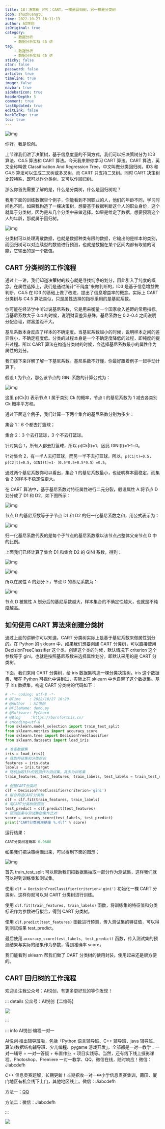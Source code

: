 ```yaml
---
title: 18丨决策树（中）：CART，一棵是回归树，另一棵是分类树
icon: zhuzhuangtu
time: 2022-10-27 16:11:13
author: AI悦创
isOriginal: true
category: 
    - 数据分析
    - 数据分析实战 45 讲
tag:
    - 数据分析
    - 数据分析实战 45 讲
sticky: false
star: false
password: false
article: true
timeline: true
image: false
navbar: true
sidebarIcon: true
headerDepth: 5
comment: true
lastUpdated: true
editLink: false
backToTop: true
toc: true
---
```


![img](./18.assets/e7ebf8c2cbda7afae59fcac0d9314b7f.jpg)

你好，我是悦创。

上节课我们讲了决策树，基于信息度量的不同方式，我们可以把决策树分为 ID3 算法、C4.5 算法和 CART 算法。今天我来带你学习 CART 算法。CART 算法，英文全称叫做 Classification And Regression Tree，中文叫做分类回归树。ID3 和 C4.5 算法可以生成二叉树或多叉树，而 CART 只支持二叉树。同时 CART 决策树比较特殊，既可以作分类树，又可以作回归树。

那么你首先需要了解的是，什么是分类树，什么是回归树呢？

我用下面的训练数据举个例子，你能看到不同职业的人，他们的年龄不同，学习时间也不同。如果我构造了一棵决策树，想要基于数据判断这个人的职业身份，这个就属于分类树，因为是从几个分类中来做选择。如果是给定了数据，想要预测这个人的年龄，那就属于回归树。

![img](./18.assets/af89317aa55ac3b9f068b0f370fcb9cf.png)

分类树可以处理离散数据，也就是数据种类有限的数据，它输出的是样本的类别，而回归树可以对连续型的数值进行预测，也就是数据在某个区间内都有取值的可能，它输出的是一个数值。

## CART 分类树的工作流程

通过上一讲，我们知道决策树的核心就是寻找纯净的划分，因此引入了纯度的概念。在属性选择上，我们是通过统计“不纯度”来做判断的，ID3 是基于信息增益做判断，C4.5 在 ID3 的基础上做了改进，提出了信息增益率的概念。实际上 CART 分类树与 C4.5 算法类似，只是属性选择的指标采用的是基尼系数。

你可能在经济学中听过说基尼系数，它是用来衡量一个国家收入差距的常用指标。当基尼系数大于 0.4 的时候，说明财富差异悬殊。基尼系数在 0.2-0.4 之间说明分配合理，财富差距不大。

基尼系数本身反应了样本的不确定度。当基尼系数越小的时候，说明样本之间的差异性小，不确定程度低。分类的过程本身是一个不确定度降低的过程，即纯度的提升过程。所以 CART 算法在构造分类树的时候，会选择基尼系数最小的属性作为属性的划分。

我们接下来详解了解一下基尼系数。基尼系数不好懂，你最好跟着例子一起手动计算下。

假设 t 为节点，那么该节点的 GINI 系数的计算公式为：

![img](./18.assets/f9bb4cce5b895499cabc714eb372b089.png)

这里 p(Ck|t) 表示节点 t 属于类别 Ck 的概率，节点 t 的基尼系数为 1 减去各类别 Ck 概率平方和。

通过下面这个例子，我们计算一下两个集合的基尼系数分别为多少：

集合 1：6 个都去打篮球；

集合 2：3 个去打篮球，3 个不去打篮球。

针对集合 1，所有人都去打篮球，所以 p(Ck|t)=1，因此 GINI(t)=1-1=0。

针对集合 2，有一半人去打篮球，而另一半不去打篮球，所以，`p(C1|t)=0.5`，`p(C2|t)=0.5`，`GINI(t)=1-（0.5*0.5+0.5*0.5）=0.5`。

通过两个基尼系数你可以看出，集合 1 的基尼系数最小，也证明样本最稳定，而集合 2 的样本不稳定性更大。

在 CART 算法中，基于基尼系数对特征属性进行二元分裂，假设属性 A 将节点 D 划分成了 D1 和 D2，如下图所示：

![img](./18.assets/69a90a43146898150a0de0811c6fef9a.jpg)

节点 D 的基尼系数等于子节点 D1 和 D2 的归一化基尼系数之和，用公式表示为：

![img](./18.assets/107fed838cb75df62eb149499db20c1e.png)

归一化基尼系数代表的是每个子节点的基尼系数乘以该节点占整体父亲节点 D 中的比例。

上面我们已经计算了集合 D1 和集合 D2 的 GINI 系数，得到：

![img](./18.assets/aa423c65b32bded13212b7e20fb65a0c.png)



![img](./18.assets/092a0ea87aabc5da482ff8a992691b77.png)



所以在属性 A 的划分下，节点 D 的基尼系数为：

![img](./18.assets/3c08d5cd66a8ea098c397e14f1469ff8.png)

节点 D 被属性 A 划分后的基尼系数越大，样本集合的不确定性越大，也就是不纯度越高。

## 如何使用 CART 算法来创建分类树

通过上面的讲解你可以知道，CART 分类树实际上是基于基尼系数来做属性划分的。在 Python 的 sklearn 中，如果我们想要创建 CART 分类树，可以直接使用 DecisionTreeClassifier 这个类。创建这个类的时候，默认情况下 criterion 这个参数等于 gini，也就是按照基尼系数来选择属性划分，即默认采用的是 CART 分类树。

下面，我们来用 CART 分类树，给 iris 数据集构造一棵分类决策树。iris 这个数据集，我在 Python 可视化中讲到过，实际上在 sklearn 中也自带了这个数据集。基于 iris 数据集，构造 CART 分类树的代码如下：

```python
# -*- coding: utf-8 -*-
# @Time    : 2022/10/27 16:20
# @Author  : AI悦创
# @FileName: demo.py
# @Software: PyCharm
# @Blog    ：https://bornforthis.cn/
# encoding=utf-8
from sklearn.model_selection import train_test_split
from sklearn.metrics import accuracy_score
from sklearn.tree import DecisionTreeClassifier
from sklearn.datasets import load_iris

# 准备数据集
iris = load_iris()
# 获取特征集和分类标识
features = iris.data
labels = iris.target
# 随机抽取33%的数据作为测试集，其余为训练集
train_features, test_features, train_labels, test_labels = train_test_split(features, labels, test_size=0.33,
                                                                            random_state=0)
# 创建CART分类树
clf = DecisionTreeClassifier(criterion='gini')
# 拟合构造CART分类树
clf = clf.fit(train_features, train_labels)
# 用CART分类树做预测
test_predict = clf.predict(test_features)
# 预测结果与测试集结果作比对
score = accuracy_score(test_labels, test_predict)
print("CART分类树准确率 %.4lf" % score)
```

运行结果：

```python
CART分类树准确率 0.9600
```

如果我们把决策树画出来，可以得到下面的图示：

![img](./18.assets/c1e2f9e4a299789bb6cc23afc6fd3140.png)

首先 train_test_split 可以帮助我们把数据集抽取一部分作为测试集，这样我们就可以得到训练集和测试集。

使用 `clf = DecisionTreeClassifier(criterion='gini')` 初始化一棵 CART 分类树。这样你就可以对 CART 分类树进行训练。

使用 `clf.fit(train_features, train_labels)` 函数，将训练集的特征值和分类标识作为参数进行拟合，得到 CART 分类树。

使用 `clf.predict(test_features)` 函数进行预测，传入测试集的特征值，可以得到测试结果 test_predict。

最后使用 `accuracy_score(test_labels, test_predict)` 函数，传入测试集的预测结果与实际的结果作为参数，得到准确率 score。

我们能看到 sklearn 帮我们做了 CART 分类树的使用封装，使用起来还是很方便的。

## CART 回归树的工作流程















欢迎关注我公众号：AI悦创，有更多更好玩的等你发现！

::: details 公众号：AI悦创【二维码】

![](/gzh.jpg)

:::

::: info AI悦创·编程一对一

AI悦创·推出辅导班啦，包括「Python 语言辅导班、C++ 辅导班、java 辅导班、算法/数据结构辅导班、少儿编程、pygame 游戏开发」，全部都是一对一教学：一对一辅导 + 一对一答疑 + 布置作业 + 项目实践等。当然，还有线下线上摄影课程、Photoshop、Premiere 一对一教学、QQ、微信在线，随时响应！微信：Jiabcdefh

C++ 信息奥赛题解，长期更新！长期招收一对一中小学信息奥赛集训，莆田、厦门地区有机会线下上门，其他地区线上。微信：Jiabcdefh

方法一：[QQ](http://wpa.qq.com/msgrd?v=3&uin=1432803776&site=qq&menu=yes)

方法二：微信：Jiabcdefh

:::

![](/zsxq.jpg)
